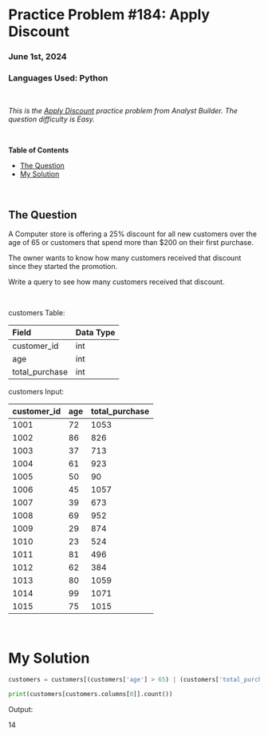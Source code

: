 # **Practice Problem #184: Apply Discount**
### June 1st, 2024
### Languages Used: Python

<br>

*This is the [Apply Discount](https://www.analystbuilder.com/questions/apply-discount-RdWhb) practice problem from Analyst Builder. The question difficulty is Easy.*

<br>

**Table of Contents**

-   [The Question](#the-question)
-   [My Solution](#my-solution)
  
<br>

## The Question

A Computer store is offering a 25% discount for all new customers over the age of 65 or customers that spend more than $200 on their first purchase.

The owner wants to know how many customers received that discount since they started the promotion.

Write a query to see how many customers received that discount.

<br>

customers Table:

| Field          | Data Type |
| :------------- | :-------- |
| customer_id    | int       |
| age            | int       |
| total_purchase | int       |

customers Input:

| customer_id | age | total_purchase |
| :---------- | :-- | :------------- |
| 1001        | 72  | 1053           |
| 1002        | 86  | 826            |
| 1003        | 37  | 713            |
| 1004        | 61  | 923            |
| 1005        | 50  | 90             |
| 1006        | 45  | 1057           |
| 1007        | 39  | 673            |
| 1008        | 69  | 952            |
| 1009        | 29  | 874            |
| 1010        | 23  | 524            |
| 1011        | 81  | 496            |
| 1012        | 62  | 384            |
| 1013        | 80  | 1059           |
| 1014        | 99  | 1071           |
| 1015        | 75  | 1015           |

<br>

# My Solution

``` Python
customers = customers[(customers['age'] > 65) | (customers['total_purchase'] > 200)]

print(customers[customers.columns[0]].count())
```

Output:

14
